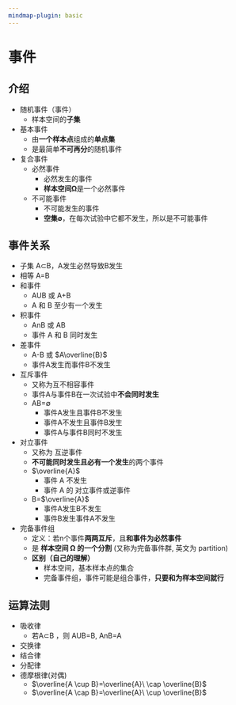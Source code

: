 ```yaml
---
mindmap-plugin: basic
---
```


# 事件    
## 介绍
- 随机事件（事件）     
    - 样本空间的**子集**
- 基本事件    
    - 由**一个样本点**组成的**单点集**
    - 是最简单**不可再分**的随机事件
- 复合事件    
    - 必然事件
        - 必然发生的事件
        - **样本空间Ω**是一个必然事件
    - 不可能事件
        - 不可能发生的事件
        - **空集∅**，在每次试验中它都不发生，所以是不可能事件

## 事件关系
- 子集 A⊂B，A发生必然导致B发生 
- 相等 A=B
- 和事件
    - AUB 或 A+B
    - A 和 B 至少有一个发生
- 积事件 
    - AnB 或 AB 
    - 事件 A 和 B 同时发生
- 差事件 
    - A-B 或 $A\overline{B}$
    - 事件A发生而事件B不发生
- 互斥事件
    - 又称为互不相容事件
    - 事件A与事件B在一次试验中**不会同时发生**
    - AB=∅
        - 事件A发生且事件B不发生
        - 事件A不发生且事件B发生
        - 事件A与事件B同时不发生
- 对立事件 
    - 又称为 互逆事件
    - **不可能同时发生且必有一个发生**的两个事件
    - $\overline{A}$ 
        - 事件 A 不发生
        - 事件 A 的 对立事件或逆事件
    - B=$\overline{A}$ 
        - 事件A发生B不发生
        - 事件B发生事件A不发生
- 完备事件组
    - 定义：若n个事件**两两互斥**，且**和事件为必然事件**
    - 是 **样本空间 Ω 的一个分割** (又称为完备事件群, 英文为 partition)
    - **区别（自己的理解）**
        - 样本空间，基本样本点的集合
        - 完备事件组，事件可能是组合事件，**只要和为样本空间就行**

## 运算法则
- 吸收律 
    - 若A⊂B ，则 AUB=B, AnB=A 
- 交换律 
- 结合律
- 分配律
- 德摩根律(对偶)
    - $\overline{A \cup B}=\overline{A}\ \cap  \overline{B}$
    - $\overline{A \cap B}=\overline{A}\ \cup \overline{B}$


    

